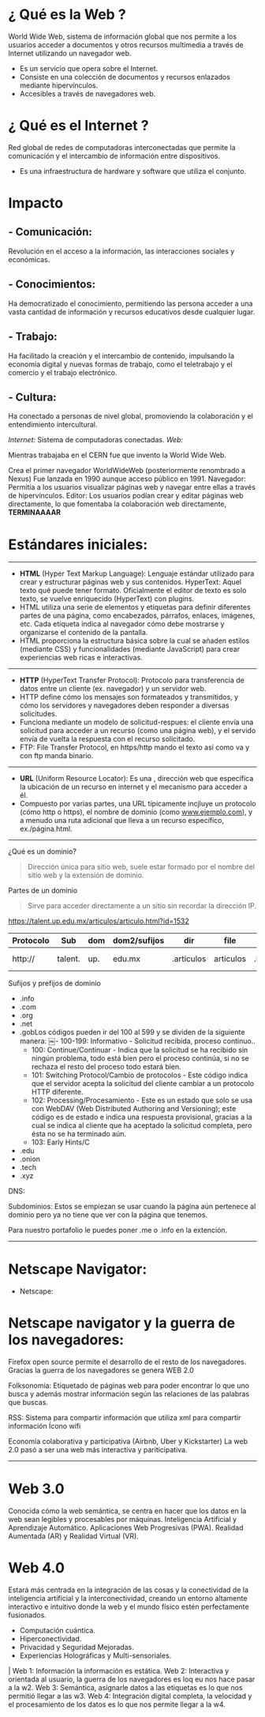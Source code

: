 # ¿ Qué es la Web ?
World Wide Web, sistema de información global que nos permite a los usuarios acceder a documentos y otros recursos multimedia a través de Internet utilizando un navegador web.
- Es un servicio que opera sobre el Internet.
- Consiste en una colección de documentos y recursos enlazados mediante hipervínculos.
- Accesibles a través de navegadores web.
# ¿ Qué es el Internet ? 
Red global de redes de computadoras interconectadas que permite la comunicación y el intercambio de información entre dispositivos.
- Es una infraestructura de hardware y software que utiliza el conjunto.

# Impacto
## - Comunicación: 
Revolución en el acceso a la información, las interacciones sociales y económicas.
##  - Conocimientos:
Ha democratizado el conocimiento, permitiendo las persona acceder a una vasta cantidad de información y recursos educativos desde cualquier lugar.
## - Trabajo:
Ha facilitado la creación y el intercambio de contenido, impulsando la economía digital y nuevas formas de trabajo, como el teletrabajo y el comercio y el trabajo electrónico. 
## - Cultura:
Ha conectado a personas de nivel global, promoviendo la colaboración y el entendimiento intercultural.

*Internet:* Sistema de computadoras conectadas.
*Web:* 

Mientras trabajaba en el CERN fue que invento la World Wide Web.

Crea el primer navegador WorldWideWeb (posteriormente renombrado a Nexus)
Fue lanzada en 1990 aunque acceso público en 1991.
Navegador: Permitía a los usuarios visualizar páginas web y navegar entre ellas a través de hipervínculos.
Editor: Los usuarios podían crear y editar páginas web directamente, lo que fomentaba la colaboración web directamente, 
**TERMINAAAAR**


# Estándares iniciales:
---
- **HTML** (Hyper Text Markup Language): Lenguaje estándar utilizado para crear y estructurar páginas web y sus contenidos.
	HyperText: Aquel texto qué puede tener formato.
		Oficialmente el editor de texto es solo texto, se vuelve enriquecido (HyperText) con plugins.
- HTML utiliza una serie de elementos y etiquetas para definir diferentes partes de una página, como encabezados, párrafos, enlaces, imágenes, etc. Cada etiqueta indica al navegador cómo debe mostrarse y organizarse el contenido de la pantalla.
- HTML proporciona la estructura básica sobre la cual se añaden estilos (mediante CSS) y funcionalidades (mediante JavaScript) para crear experiencias web ricas e interactivas.
---
- **HTTP** (HyperText Transfer Protocol):  Protocolo para transferencia de datos entre un cliente (ex. navegador) y un servidor web.
- HTTP define cómo los mensajes son formateados y transmitidos, y cómo los servidores y navegadores deben responder a diversas solicitudes.
- Funciona mediante un modelo de solicitud-respues: el cliente envía una solicitud para acceder a un recurso (como una página web), y el servido envía de vuelta la respuesta con el recurso solicitado.
- FTP: File Transfer Protocol, en https/http mando el texto así como va y con ftp manda binario.
---
- **URL** (Uniform Resource Locator): Es una , dirección web que específica la ubicación de un recurso en internet y el mecanismo para acceder a él.
- Compuesto por varias partes, una URL típicamente incjluye un protocolo (cómo http o https), el nombre de dominio (como www.ejemplo.com), y a menudo una ruta adicional que lleva a un recurso específico, ex./página.html.

---
¿Qué es un dominio?

>Dirección única para sitio web, suele estar formado por el nombre del sitio web y la extensión de dominio. 

Partes de un dominio
> Sirve para acceder directamente a un sitio sin recordar la dirección IP.
> 

https://talent.up.edu.mx/articulos/articulo.html?id=1532

| Protocolo | Sub     | dom | dom2/sufijos | dir        | file      | ext   | arg      |     |     |
| --------- | ------- | --- | ------------ | ---------- | --------- | ----- | -------- | --- | --- |
| http://   | talent. | up. | edu.mx       | .articulos | articulos | .html | ?id=1532 |     |     |
Sufijos y prefijos de dominio
- .info
- .com
- .org
- .net
- .gobLos códigos pueden ir del 100 al 599 y se dividen de la siguiente manera:
​￼- 100-199: Informativo - Solicitud recibida, proceso continuo..
	- 100: Continue/Continuar - Indica que la solicitud se ha recibido sin ningún problema, todo está bien pero el proceso continúa, si no se rechaza el resto del proceso todo estará bien.
	- 101: Switching Protocol/Cambio de protocolos - Este código indica que el servidor acepta la solicitud del cliente cambiar a un protocolo HTTP diferente.
	- 102: Processing/Procesamiento - Este es un estado que solo se usa con WebDAV (Web Distributed Authoring and Versioning); este código es de estado e indica una respuesta provisional, gracias a la cual se indica al cliente que ha aceptado la solicitud completa, pero ésta no se ha terminado aún.
	- 103: Early Hints/C
- .edu
- .onion
- .tech
- .xyz

DNS: 

Subdominios: Estos se empiezan se usar cuando la página aún pertenece al dominio pero ya no tiene que ver con la página que tenemos.

Para nuestro portafolio le puedes poner .me o .info en la extención.

---
# Netscape Navigator: 
- Netscape: 

# Netscape navigator y la guerra de los navegadores:


Firefox open source permite el desarrollo de el resto de los navegadores.
Gracias la guerra de los navegadores se genera WEB 2.0

Folksonomia:  Etiquetado de páginas web para poder encontrar lo que uno busca y además mostrar información según las relaciones de las palabras que buscas. 

RSS:  Sistema para compartir información que utiliza xml para compartir información Ícono wifi 

Economía colaborativa y participativa (Airbnb, Uber y Kickstarter)
La web 2.0 pasó a ser una web más interactiva y pariticipativa.

---
# Web 3.0
Conocida cómo 
la web semántica, se centra en hacer que los datos en la web sean legibles y procesables por máquinas.
Inteligencia Artificial y Aprendizaje Automático.
Aplicaciones Web Progresivas (PWA).
Realidad Aumentada (AR) y Realidad Virtual (VR).

# Web 4.0
Estará más centrada en la integración de las cosas y la conectividad de la inteligencia artificial y la interconectividad, creando un entorno altamente interactivo e intuitivo donde la web y el mundo físico estén perfectamente fusionados.
- Computación cuántica.
- Hiperconectividad.
- Privacidad y Seguridad Mejoradas.
- Experiencias Holográficas y Multi-sensoriales.

|
Web 1: Información la información es estática.
Web 2: Interactiva y orientada al usuario, la guerra de los navegadores es loq eu nos hace pasar a la w2.
Web 3: Semántica, asignarle datos a las etiquetas es lo que nos permitió llegar a las w3.
Web 4: Integración digital completa, la velocidad y el procesamiento de los datos es lo que nos permite llegar a la w4.